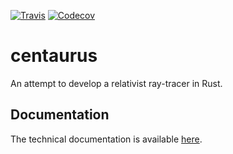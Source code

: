[![Travis](https://img.shields.io/travis/woshilapin/centaurus.svg)](https://travis-ci.org/woshilapin/centaurus)
[![Codecov](https://img.shields.io/codecov/c/github/woshilapin/centaurus.svg?logo=Code%20Coverage)](https://codecov.io/gh/woshilapin/centaurus)

centaurus
=========

An attempt to develop a relativist ray-tracer in Rust.

## Documentation

The technical documentation is available [here](https://woshilapin.github.io/centaurus/).
